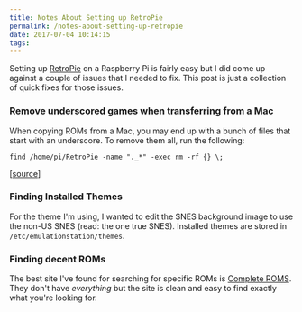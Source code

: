 ```yaml
---
title: Notes About Setting up RetroPie
permalink: /notes-about-setting-up-retropie
date: 2017-07-04 10:14:15
tags:
---
```


Setting up [RetroPie](https://retropie.org.uk/) on a Raspberry Pi is fairly easy but I did come up against a couple of issues that I needed to fix. This post is just a collection of quick fixes for those issues.

### Remove underscored games when transferring from a Mac

When copying ROMs from a Mac, you may end up with a bunch of files that start with an underscore. To remove them all, run the following: 

```
find /home/pi/RetroPie -name "._*" -exec rm -rf {} \;
```

[[source](https://retropie.org.uk/forum/topic/4348/removing-_-files-from-rom/10)]

### Finding Installed Themes

For the theme I'm using, I wanted to edit the SNES background image to use the non-US SNES (read: the one true SNES). Installed themes are stored in `/etc/emulationstation/themes`.

### Finding decent ROMs

The best site I've found for searching for specific ROMs is [Complete ROMS](http://www.completeroms.com/). They don't have *everything* but the site is clean and easy to find exactly what you're looking for.


